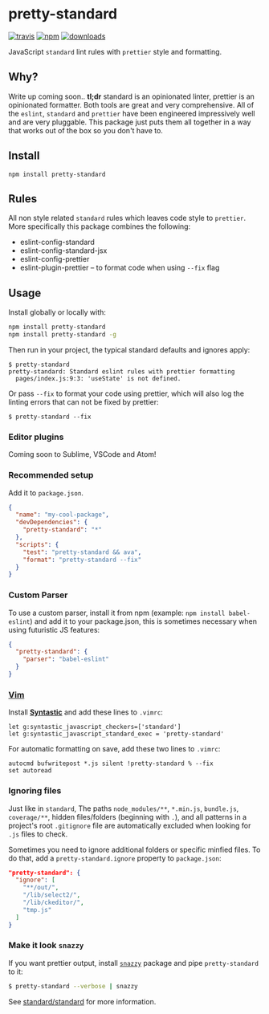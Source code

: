 # pretty-standard

[![travis][travis-image]][travis-url]
[![npm][npm-image]][npm-url]
[![downloads][downloads-image]][downloads-url]

JavaScript `standard` lint rules with `prettier` style and formatting.

## Why?

Write up coming soon.. **tl;dr** standard is an opinionated linter, prettier is an opinionated formatter. Both tools are great and very comprehensive. All of the `eslint`, `standard` and `prettier` have been engineered impressively well and are very pluggable. This package just puts them all together in a way that works out of the box so you don't have to.

## Install

```
npm install pretty-standard
```

## Rules

All non style related `standard` rules which leaves code style to `prettier`. More specifically this package combines the following:

- eslint-config-standard
- eslint-config-standard-jsx
- eslint-config-prettier
- eslint-plugin-prettier – to format code when using `--fix` flag

## Usage

Install globally or locally with:

```bash
npm install pretty-standard
npm install pretty-standard -g
```

Then run in your project, the typical standard defaults and ignores apply:

```
$ pretty-standard
pretty-standard: Standard eslint rules with prettier formatting
  pages/index.js:9:3: 'useState' is not defined.
```

Or pass `--fix` to format your code using prettier, which will also log the linting errors that can not be fixed by prettier:

```
$ pretty-standard --fix
```

### Editor plugins

Coming soon to Sublime, VSCode and Atom!

### Recommended setup

Add it to `package.json`.

  ```json
  {
    "name": "my-cool-package",
    "devDependencies": {
      "pretty-standard": "*"
    },
    "scripts": {
      "test": "pretty-standard && ava",
      "format": "pretty-standard --fix"
    }
  }
  ```

### Custom Parser
To use a custom parser, install it from npm (example: `npm install babel-eslint`) and add it to your package.json, this is sometimes necessary when using futuristic JS features:

```json
{
  "pretty-standard": {
    "parser": "babel-eslint"
  }
}
```

### [Vim](http://www.vim.org/)

Install **[Syntastic][vim-1]** and add these lines to `.vimrc`:

```vim
let g:syntastic_javascript_checkers=['standard']
let g:syntastic_javascript_standard_exec = 'pretty-standard'
```

For automatic formatting on save, add these two lines to `.vimrc`:

```vim
autocmd bufwritepost *.js silent !pretty-standard % --fix
set autoread
```

[vim-1]: https://github.com/scrooloose/syntastic

### Ignoring files

Just like in `standard`, The paths `node_modules/**`, `*.min.js`, `bundle.js`, `coverage/**`, hidden files/folders
(beginning with `.`), and all patterns in a project's root `.gitignore` file are
automatically excluded when looking for `.js` files to check.

Sometimes you need to ignore additional folders or specific minfied files. To do that, add
a `pretty-standard.ignore` property to `package.json`:

```json
"pretty-standard": {
  "ignore": [
    "**/out/",
    "/lib/select2/",
    "/lib/ckeditor/",
    "tmp.js"
  ]
}
```

### Make it look `snazzy`

If you want prettier output, install [`snazzy`](https://github.com/standard//snazzy) package and pipe `pretty-standard` to it:

```bash
$ pretty-standard --verbose | snazzy
```

See [standard/standard] for more information.

[travis-image]: https://img.shields.io/travis/KidkArolis/pretty-standard.svg?style=flat-square
[travis-url]: https://travis-ci.org/KidkArolis/pretty-standard
[npm-image]: https://img.shields.io/npm/v/pretty-standard.svg?style=flat-square
[npm-url]: https://npmjs.org/package/pretty-standard
[downloads-image]: https://img.shields.io/npm/dm/pretty-standard.svg?style=flat-square
[downloads-url]: https://npmjs.org/package/pretty-standard
[standard/standard]: https://github.com/standard/standard
